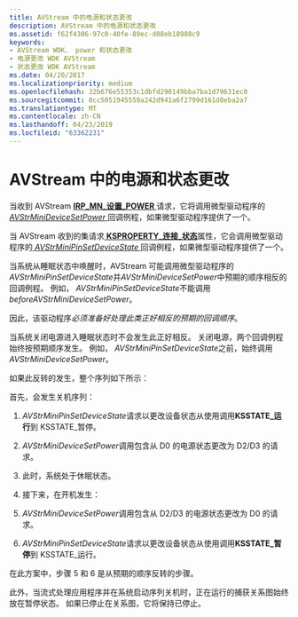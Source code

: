 ```yaml
---
title: AVStream 中的电源和状态更改
description: AVStream 中的电源和状态更改
ms.assetid: f62f4306-97c0-40fe-89ec-d08eb18988c9
keywords:
- AVStream WDK、 power 和状态更改
- 电源更改 WDK AVStream
- 状态更改 WDK AVStream
ms.date: 04/20/2017
ms.localizationpriority: medium
ms.openlocfilehash: 32b676e55353c1dbfd290149bba7ba1d79631ec0
ms.sourcegitcommit: 0cc5051945559a242d941a6f2799d161d8eba2a7
ms.translationtype: MT
ms.contentlocale: zh-CN
ms.lasthandoff: 04/23/2019
ms.locfileid: "63362231"
---
```

# <a name="power-and-state-changes-in-avstream"></a>AVStream 中的电源和状态更改


当收到 AVStream [ **IRP\_MN\_设置\_POWER** ](https://msdn.microsoft.com/library/windows/hardware/ff551744)请求，它将调用微型驱动程序的[ *AVStrMiniDeviceSetPower* ](https://msdn.microsoft.com/library/windows/hardware/ff554309)回调例程，如果微型驱动程序提供了一个。

当 AVStream 收到的集请求[ **KSPROPERTY\_连接\_状态**](https://msdn.microsoft.com/library/windows/hardware/ff565110)属性，它会调用微型驱动程序的[ *AVStrMiniPinSetDeviceState* ](https://msdn.microsoft.com/library/windows/hardware/ff556359)回调例程，如果微型驱动程序提供了一个。

当系统从睡眠状态中唤醒时，AVStream 可能调用微型驱动程序的*AVStrMiniPinSetDeviceState*并*AVStrMiniDeviceSetPower*中预期的顺序相反的回调例程。 例如， *AVStrMiniPinSetDeviceState*不能调用*beforeAVStrMiniDeviceSetPower*。

因此，该驱动程序*必须准备好处理此类正好相反的预期的回调顺序*。

当系统关闭电源进入睡眠状态时不会发生此正好相反。 关闭电源，两个回调例程始终按预期顺序发生。 例如， *AVStrMiniPinSetDeviceState*之前，始终调用*AVStrMiniDeviceSetPower*。

如果此反转的发生，整个序列如下所示：

首先，会发生关机序列：

1.  *AVStrMiniPinSetDeviceState*请求以更改设备状态从使用调用**KSSTATE\_运行**到 KSSTATE\_暂停。

2.  *AVStrMiniDeviceSetPower*调用包含从 D0 的电源状态更改为 D2/D3 的请求。

3.  此时，系统处于休眠状态。

4.  接下来，在开机发生：

5.  *AVStrMiniDeviceSetPower*调用包含从 D2/D3 的电源状态更改为 D0 的请求。

6.  *AVStrMiniPinSetDeviceState*请求以更改设备状态从使用调用**KSSTATE\_暂停**到 KSSTATE\_运行。

在此方案中，步骤 5 和 6 是从预期的顺序反转的步骤。

此外，当流式处理应用程序并在系统启动序列关机时，正在运行的捕获关系图始终放在暂停状态。 如果已停止在关系图，它将保持已停止。

 

 





